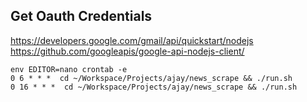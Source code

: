 ## Get Oauth Credentials

https://developers.google.com/gmail/api/quickstart/nodejs
https://github.com/googleapis/google-api-nodejs-client/

```
env EDITOR=nano crontab -e
0 6 * * *  cd ~/Workspace/Projects/ajay/news_scrape && ./run.sh
0 16 * * *  cd ~/Workspace/Projects/ajay/news_scrape && ./run.sh
```
